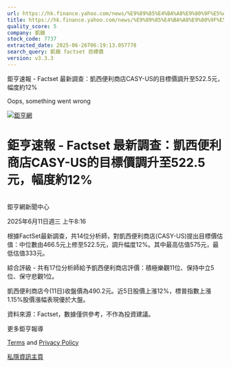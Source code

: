 ```yaml
---
url: https://hk.finance.yahoo.com/news/%E9%89%85%E4%BA%A8%E9%80%9F%E5%A0%B1-factset-%E6%9C%80%E6%96%B0%E8%AA%BF%E6%9F%A5-%E5%87%B1%E8%A5%BF%E4%BE%BF%E5%88%A9%E5%95%86%E5%BA%97casy-us%E7%9A%84%E7%9B%AE%E6%A8%99%E5%83%B9%E8%AA%BF%E5%8D%87%E8%87%B3522-121615925.html
title: https://hk.finance.yahoo.com/news/%E9%89%85%E4%BA%A8%E9%80%9F%E5%A0%B1-factset-%E6%9C%80%E6%96%B0%E8
quality_score: 5
company: 凱鈿
stock_code: 7737
extracted_date: 2025-06-26T06:19:13.057778
search_query: 凱鈿 factset 目標價
version: v3.3.3
---
```


鉅亨速報 - Factset 最新調查：凱西便利商店CASY-US的目標價調升至522.5元，幅度約12% 


Oops, something went wrong

 

[![鉅亨網](https://s.yimg.com/ny/api/res/1.2/UM5hrThmhlnSiBO4o4qlLg--/YXBwaWQ9aGlnaGxhbmRlcjt3PTE0NjtoPTQ4O2NmPXdlYnA-/https://s.yimg.com/os/creatr-uploaded-images/2020-01/147c7630-36ab-11ea-ae7c-5ee7a0016555)](http://www.cnyes.com/ "鉅亨網")

# 鉅亨速報 - Factset 最新調查：凱西便利商店CASY-US的目標價調升至522.5元，幅度約12%

![](data:image/gif;base64,R0lGODlhAQABAIAAAAAAAP///ywAAAAAAQABAAACAUwAOw==)

鉅亨網新聞中心

2025年6月11日週三 上午8:16

根據FactSet最新調查，共14位分析師，對凱西便利商店(CASY-US)提出目標價估值：中位數由466.5元上修至522.5元，調升幅度12%。其中最高估值575元，最低估值333元。

綜合評級 - 共有17位分析師給予凱西便利商店評價：積極樂觀11位、保持中立5位、保守悲觀1位。

凱西便利商店今(11日)收盤價為490.2元。近5日股價上漲12%，標普指數上漲1.15%股價漲幅表現優於大盤。

資料來源：Factset，數據僅供參考，不作為投資建議。

更多鉅亨報導

[Terms](https://guce.yahoo.com/terms?locale=zh-Hant-HK)  and [Privacy Policy](https://guce.yahoo.com/privacy-policy?locale=zh-Hant-HK)

[私隱資訊主頁](https://guce.yahoo.com/privacy-dashboard?locale=zh-Hant-HK)